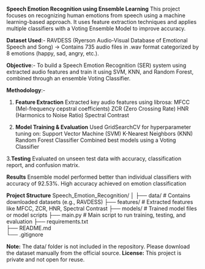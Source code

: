 **Speech Emotion Recognition using Ensemble Learning**
This project focuses on recognizing human emotions from speech using a machine learning-based approach. It uses feature extraction techniques and applies multiple classifiers with a Voting Ensemble Model to improve accuracy.

**Dataset Used**:- RAVDESS (Ryerson Audio-Visual Database of Emotional Speech and Song)
→ Contains 735 audio files in .wav format categorized by 8 emotions (happy, sad, angry, etc.).

**Objective**:- To build a Speech Emotion Recognition (SER) system using extracted audio features and train it using SVM, KNN, and Random Forest, combined through an ensemble Voting Classifier.

**Methodology**:-
1. **Feature Extraction**
Extracted key audio features using librosa:
MFCC (Mel-frequency cepstral coefficients)
ZCR (Zero Crossing Rate)
HNR (Harmonics to Noise Ratio)
Spectral Contrast

2. **Model Training & Evaluation**
Used GridSearchCV for hyperparameter tuning on:
Support Vector Machine (SVM)
K-Nearest Neighbors (KNN)
Random Forest Classifier
Combined best models using a Voting Classifier

3.**Testing**
Evaluated on unseen test data with accuracy, classification report, and confusion matrix.

**Results**
Ensemble model performed better than individual classifiers with accuracy of 92.53%.
High accuracy achieved on emotion classification


**Project Structure**
Speech_Emotion_Recognition/
│
├── data/                  # Contains downloaded datasets (e.g., RAVDESS)
├── features/              # Extracted features like MFCC, ZCR, HNR, Spectral Contrast
├── models/                # Trained model files or model scripts
├── main.py                # Main script to run training, testing, and evaluation
├── requirements.txt      
├── README.md            
└── .gitignore            

**Note:** The data/ folder is not included in the repository. Please download the dataset manually from the official source.
**License:** This project is private and not open for reuse.
